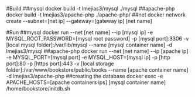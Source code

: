#Build
##mysql
	docker build -t lmejias3/mysql ./mysql
##apache-php
	docker build -t lmejias3/apache-php ./apache-php/
##net
	docker network create --subnet=[net ip] --gateway=[gateway ip] [net name]
	
#Run
##mysql
	docker run --net [net name] --ip [mysql ip] -e MYSQL_ROOT_PASSWORD=[mysql root password] -p [mysql port]:3306 -v [local mysql folder]:/var/lib/mysql --name [mysql container name] -d lmejias3/mysql
##apache-php
	docker run --net [net name] --ip [apache ip] -e MYSQL_PORT=[mysql port] -e MYSQL_HOST=[mysql ip] -p [http port]:80 -p [https port]:443 -v [local storage folder]:/var/www/bookstore/public/books --name [apache container name] -d lmejias3/apache-php
##creating the database
    docker exec -e APACHE_HOSTS=[apache containers ips] [mysql container name] /home/bookstore/initdb.sh